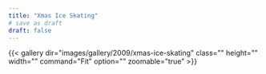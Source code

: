 ```yaml
---
title: "Xmas Ice Skating"
# save as draft
draft: false
---
```


{{< gallery dir="images/gallery/2009/xmas-ice-skating" class="" height="" width="" command="Fit" option="" zoomable="true" >}}
